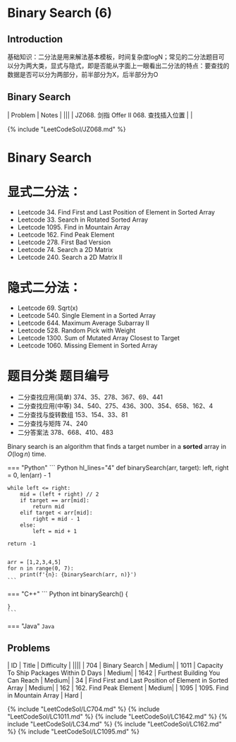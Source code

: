 # Binary Search (6)

## Introduction

基础知识：二分法是用来解法基本模板，时间复杂度logN；常见的二分法题目可以分为两大类，显式与隐式，即是否能从字面上一眼看出二分法的特点：要查找的数据是否可以分为两部分，前半部分为X，后半部分为O

## Binary Search
| Problem | Notes |
|||
| JZ068. 剑指 Offer II 068. 查找插入位置 |  |

{% include "LeetCodeSol/JZ068.md" %}

# Binary Search

# 显式二分法：

- Leetcode 34. Find First and Last Position of Element in Sorted Array
- Leetcode 33. Search in Rotated Sorted Array
- Leetcode 1095. Find in Mountain Array
- Leetcode 162. Find Peak Element
- Leetcode 278. First Bad Version
- Leetcode 74. Search a 2D Matrix
- Leetcode 240. Search a 2D Matrix II

# 隐式二分法：

- Leetcode 69. Sqrt(x)
- Leetcode 540. Single Element in a Sorted Array
- Leetcode 644. Maximum Average Subarray II
- Leetcode 528. Random Pick with Weight
- Leetcode 1300. Sum of Mutated Array Closest to Target
- Leetcode 1060. Missing Element in Sorted Array

# 题目分类	题目编号

- 二分查找应用(简单)	374、35、278、367、69、441
- 二分查找应用(中等)	34、540、275、436、300、354、658、162、4
- 二分查找与旋转数组	153、154、33、81
- 二分查找与矩阵	74、240
- 二分答案法	378、668、410、483


Binary search is an algorithm that finds a target number in a **sorted** array in $O(\log n)$ time.

=== "Python"
    ``` Python hl_lines="4"
    def binarySearch(arr, target):
    left, right = 0, len(arr) - 1

    while left <= right:
        mid = (left + right) // 2
        if target == arr[mid]:
            return mid
        elif target < arr[mid]:
            right = mid - 1
        else:
            left = mid + 1

    return -1


    arr = [1,2,3,4,5]
    for n in range(0, 7):
        print(f'{n}: {binarySearch(arr, n)}')
    ```                

=== "C++"
    ``` Python
    int binarySearch() {

    }
    ```  

=== "Java"
    ``` Java 
    ```  

## Problems
| ID   | Title | Difficulty |
||||
| 704  | Binary Search | Medium|
| 1011  | Capacity To Ship Packages Within D Days | Medium|
| 1642 | Furthest Building You Can Reach | Medium|
| 34 | Find First and Last Position of Element in Sorted Array | Medium|
| 162 | 162. Find Peak Element | Medium|
| 1095 | 1095. Find in Mountain Array | Hard |

{% include "LeetCodeSol/LC704.md" %}
{% include "LeetCodeSol/LC1011.md" %}
{% include "LeetCodeSol/LC1642.md" %}
{% include "LeetCodeSol/LC34.md" %}
{% include "LeetCodeSol/LC162.md" %}
{% include "LeetCodeSol/LC1095.md" %}